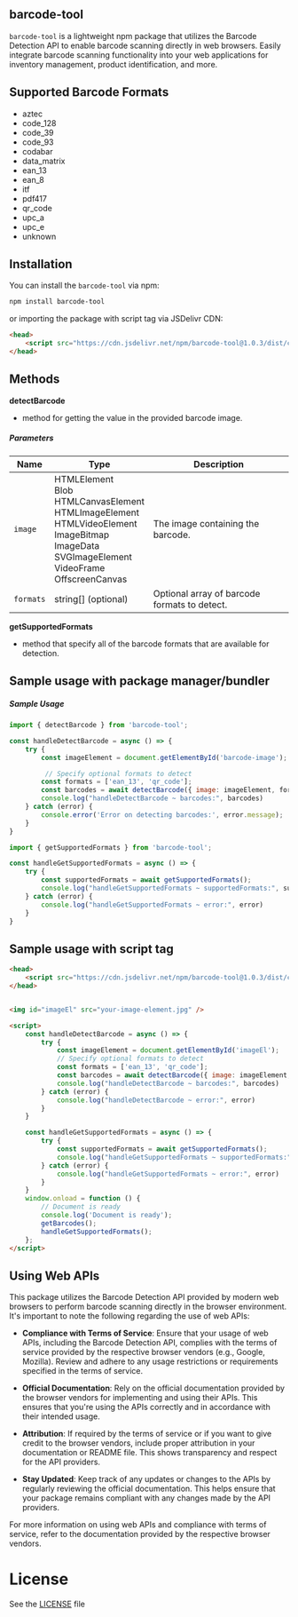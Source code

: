 ## barcode-tool

`barcode-tool` is a lightweight npm package that utilizes the Barcode Detection API to enable barcode scanning directly in web browsers. Easily integrate barcode scanning functionality into your web applications for inventory management, product identification, and more.

## Supported Barcode Formats

- aztec
- code_128
- code_39
- code_93
- codabar
- data_matrix
- ean_13
- ean_8
- itf
- pdf417
- qr_code
- upc_a
- upc_e
- unknown


## Installation

You can install the `barcode-tool` via npm:

```bash
npm install barcode-tool
```

or importing the package with script tag via JSDelivr CDN:
```html
<head>
    <script src="https://cdn.jsdelivr.net/npm/barcode-tool@1.0.3/dist/cjs/index.js"></script>
</head>
```

## Methods 
<strong>detectBarcode </strong> 
- method for getting the value in the provided barcode image.

##### Parameters
Name | Type | Description
-------|-------------------|----
`image` | HTMLElement <br>Blob<br> HTMLCanvasElement<br> HTMLImageElement<br> HTMLVideoElement<br> ImageBitmap<br> ImageData<br> SVGImageElement <br>  VideoFrame <br> OffscreenCanvas |   The image containing the barcode.
`formats` | string[] (optional) | 	Optional array of barcode formats to detect.

<strong>getSupportedFormats </strong> 
- method that specify all of the barcode formats that are available for detection.

## Sample usage with package manager/bundler

 
##### Sample Usage
```javascript
import { detectBarcode } from 'barcode-tool';

const handleDetectBarcode = async () => {
    try {
        const imageElement = document.getElementById('barcode-image');

         // Specify optional formats to detect
        const formats = ['ean_13', 'qr_code'];
        const barcodes = await detectBarcode({ image: imageElement, formats });
        console.log("handleDetectBarcode ~ barcodes:", barcodes)
    } catch (error) {
        console.error('Error on detecting barcodes:', error.message);
    }
}
```

```javascript
import { getSupportedFormats } from 'barcode-tool';

const handleGetSupportedFormats = async () => {
    try {
        const supportedFormats = await getSupportedFormats();
        console.log("handleGetSupportedFormats ~ supportedFormats:", supportedFormats)
    } catch (error) {
        console.log("handleGetSupportedFormats ~ error:", error)
    }
}

```

## Sample usage with script tag
```html
<head>
    <script src="https://cdn.jsdelivr.net/npm/barcode-tool@1.0.3/dist/cjs/index.js"></script>
</head>


<img id="imageEl" src="your-image-element.jpg" />

<script>
    const handleDetectBarcode = async () => {
        try {
            const imageElement = document.getElementById('imageEl');
            // Specify optional formats to detect
            const formats = ['ean_13', 'qr_code'];
            const barcodes = await detectBarcode({ image: imageElement, formats });
            console.log("handleDetectBarcode ~ barcodes:", barcodes)
        } catch (error) {
            console.log("handleDetectBarcode ~ error:", error)
        }
    }

    const handleGetSupportedFormats = async () => {
        try {
            const supportedFormats = await getSupportedFormats();
            console.log("handleGetSupportedFormats ~ supportedFormats:", supportedFormats)
        } catch (error) {
            console.log("handleGetSupportedFormats ~ error:", error)
        }
    }
    window.onload = function () {
        // Document is ready
        console.log('Document is ready');
        getBarcodes();
        handleGetSupportedFormats();
    };
</script>
```

## Using Web APIs

This package utilizes the Barcode Detection API provided by modern web browsers to perform barcode scanning directly in the browser environment. It's important to note the following regarding the use of web APIs:

- **Compliance with Terms of Service**: Ensure that your usage of web APIs, including the Barcode Detection API, complies with the terms of service provided by the respective browser vendors (e.g., Google, Mozilla). Review and adhere to any usage restrictions or requirements specified in the terms of service.

- **Official Documentation**: Rely on the official documentation provided by the browser vendors for implementing and using their APIs. This ensures that you're using the APIs correctly and in accordance with their intended usage.

- **Attribution**: If required by the terms of service or if you want to give credit to the browser vendors, include proper attribution in your documentation or README file. This shows transparency and respect for the API providers.

- **Stay Updated**: Keep track of any updates or changes to the APIs by regularly reviewing the official documentation. This helps ensure that your package remains compliant with any changes made by the API providers.

For more information on using web APIs and compliance with terms of service, refer to the documentation provided by the respective browser vendors.

# License

See the [LICENSE](https://github.com/jercatallo/barcode-tool/blob/main/LICENSE) file

